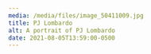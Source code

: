 ```yaml
---
media: /media/files/image_50411009.jpg
title: PJ Lombardo
alt: A portrait of PJ Lombardo
date: 2021-08-05T13:59:00-0500
---
```

